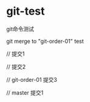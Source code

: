 # git-test
git命令测试

git merge to "git-order-01" test

// 提交1

// 提交2

// git-order-01 提交3

// master 提交1